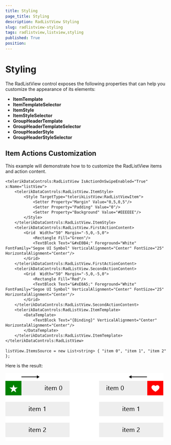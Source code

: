 ```yaml
---
title: Styling
page_title: Styling
description: RadListView Styling
slug: radlistview-styling
tags: radlistview,listview,styling
published: True
position: 
---
```


# Styling

The RadListView control exposes the following properties that can help you customize the appearance of its elements:

- **ItemTemplate**
- **ItemTemplateSelector**
- **ItemStyle**
- **ItemStyleSelector**
- **GroupHeaderTemplate**
- **GroupHeaderTemplateSelector**
- **GroupHeaderStyle**
- **GroupHeaderStyleSelector**


## Item Actions Customization

This example will demonstrate how to to customize the RadListView items and action content.

	<telerikDataControls:RadListView IsActionOnSwipeEnabled="True" x:Name="listView">
	    <telerikDataControls:RadListView.ItemStyle>
	        <Style TargetType="telerikListView:RadListViewItem">
	            <Setter Property="Margin" Value="0,5,0,5"/>
	            <Setter Property="Padding" Value="0"/>
	            <Setter Property="Background" Value="#EEEEEE"/>
	        </Style>
	    </telerikDataControls:RadListView.ItemStyle>
	    <telerikDataControls:RadListView.FirstActionContent>
	        <Grid  Width="50" Margin="-5,0,-5,0">
	            <Rectangle Fill="Green"/>
	            <TextBlock Text="&#xE0B4;" Foreground="White" FontFamily="Segoe UI Symbol" VerticalAlignment="Center" FontSize="25" HorizontalAlignment="Center"/>
	        </Grid>
	    </telerikDataControls:RadListView.FirstActionContent>
	    <telerikDataControls:RadListView.SecondActionContent>
	        <Grid  Width="50" Margin="-5,0,-5,0">
	            <Rectangle Fill="Red"/>
	            <TextBlock Text="&#xE0A5;" Foreground="White" FontFamily="Segoe UI Symbol" VerticalAlignment="Center" FontSize="25" HorizontalAlignment="Center"/>
	        </Grid>
	    </telerikDataControls:RadListView.SecondActionContent>
	    <telerikDataControls:RadListView.ItemTemplate>
	        <DataTemplate>
	            <TextBlock Text="{Binding}" VerticalAlignment="Center" HorizontalAlignment="Center"/>
	        </DataTemplate>
	    </telerikDataControls:RadListView.ItemTemplate>
	</telerikDataControls:RadListView>

	listView.ItemsSource = new List<string> { "item 0", "item 1", "item 2" };

Here is the result:

![](images/listview-action-buttons-styling.png)

